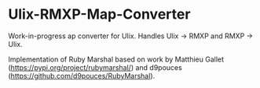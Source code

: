# Ulix-RMXP-Map-Converter

Work-in-progress ap converter for Ulix. Handles Ulix -> RMXP and RMXP -> Ulix.

Implementation of Ruby Marshal based on work by Matthieu Gallet (https://pypi.org/project/rubymarshal/) and d9pouces (https://github.com/d9pouces/RubyMarshal).
